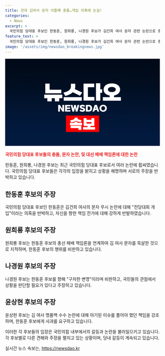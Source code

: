 ```yaml
---
title: 전대 김여사 문자 이틀째 충돌…개입 의혹에 눈길!
categories:
  - News
excerpt: >
  국민의힘 당대표 후보인 한동훈, 원희룡, 나경원 후보가 김건희 여사 문자 관련 논란으로 충돌하고 있다. 한 후보는 문자 내용을 부인하고 총선 패배 책임론으로 맞서고 있으며, 원 후보와 나 후보는 한 후보를 비난하고 있다. 윤상현 후보는 사과를 촉구하고 있는 가운데, 후보들 간 신경전과 캠프 내 흑색선전 논란도 불거졌다. 각 후보들은 타운홀 미팅을 통해 지지를 호소하고 있는 상황이다. 한동훈-원희룡-나경원 국민의힘 당대표 후보들의 충돌과 갈등을 총망라한 기사. (문자 수: 150자)
feature_text: >
  국민의힘 당대표 후보인 한동훈, 원희룡, 나경원 후보가 김건희 여사 문자 관련 논란으로 충돌하고 있다. 한 후보는 문자 내용을 부인하고 총선 패배 책임론으로 맞서고 있으며, 원 후보와 나 후보는 한 후보를 비난하고 있다. 윤상현 후보는 사과를 촉구하고 있는 가운데, 후보들 간 신경전과 캠프 내 흑색선전 논란도 불거졌다. 각 후보들은 타운홀 미팅을 통해 지지를 호소하고 있는 상황이다. 한동훈-원희룡-나경원 국민의힘 당대표 후보들의 충돌과 갈등을 총망라한 기사. (문자 수: 150자)
image: '/assets/img/newsdao_breakingnews.jpg'
---
```


<p><img src="/assets/img/newsdao_breakingnews.jpg" alt="ontimetimes 속보" /></p>

<p><b><span style="color: #ee2323;">국민의힘 당대표 후보들의 충돌, 문자 논란, 및 대선 패배 책임론에 대한 논란</span></b></p>

<p>한동훈, 원희룡, 나경원 후보는 최근 국민의힘 당대표 후보로서 여러 논란에 휩싸였습니다. 국민의힘 당대표 후보들은 각각의 입장을 밝히고 상황을 해명하며 서로의 주장을 반박하고 있습니다.</p>

<h2 data-ke-size="size26">한동훈 후보의 주장</h2>

<p>국민의힘 당대표 후보인 한동훈은 김건희 여사의 문자 무시 논란에 대해 "전당대회 개입"이라는 의혹을 반박하고, 자신을 향한 책임 전가에 대해 강하게 반발하였습니다.</p>

<h2 data-ke-size="size26">원희룡 후보의 주장</h2>

<p>원희룡 후보는 한동훈 후보의 총선 패배 책임론을 연계하여 김 여사 문자를 묵살한 것으로 지적하며, 한동훈 후보의 행위를 비판하고 있습니다.</p>

<h2 data-ke-size="size26">나경원 후보의 주장</h2>

<p>나경원 후보는 한동훈 후보를 향해 "구차한 변명"이라며 비판하고, 국민들의 관점에서 상황을 판단할 필요가 있다고 주장하고 있습니다.</p>

<h2 data-ke-size="size26">윤상현 후보의 주장</h2>

<p>윤상현 후보는 김 여사 명품백 수수 논란에 대해 야기된 이슈를 풀어야 했던 책임을 강조하며, 한동훈 후보에게 사과를 요구하고 있습니다.</p>

<p>이러한 각 후보들의 입장은 국민의힘 내부에서의 갈등과 논란을 불러일으키고 있습니다. 각 후보별로 다른 견해와 주장을 펼치고 있는 상황이며, 당내 갈등이 계속되고 있습니다. <p data-ke-size="size16"></p></p>
실시간 뉴스 속보는, <a href="https://newsdao.kr" rel="dofollow">https://newsdao.kr</a>


